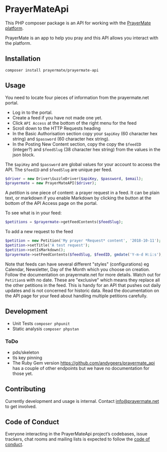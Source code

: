 # PrayerMateApi

This PHP composer package is an API for working with the [PrayerMate platform](https://www.prayermate.net/). 

PrayerMate is an app to help you pray and this API allows you interact with the platform.

## Installation

```
composer install prayermate/prayermate-api
```

## Usage

You need to locate four pieces of information from the prayermate.net portal. 

* Log in to the portal.
* Create a feed if you have not made one yet.
* Click `API Access` at the bottom of the right menu for the feed
* Scroll down to the HTTP Requests heading
* In the Basic Authorisation section copy your `$apiKey` (60 character hex string) and `$password` (60 character hex string). 
* In the Posting New Content section, copy the copy the `$feedID` (integer?) and `$feedSlug` (38 character hex string) from the values in the json block. 

The `$apiKey` and `$password` are global values for your account to access the API. The `$feedID` and `$feedSlug` are unique per feed.

```php
$driver = new Driver\GuzzleDriver($apiKey, $password, $email);
$prayermate = new PrayerMateAPI($driver);
```

A _petition_ is one piece of content: a prayer request in a feed. It can be plain text, or markdown if you enable Markdown by clicking the button at the bottom of the API Access page on the portal.

To see what is in your feed:
```php
$petitions = $prayermate->getFeedContents($feedSlug);
```

To add a new request to the feed

```php
$petition = new Petition('My prayer *Request* content', '2018-10-11');
$petition->setTitle('A test request');
$petition->setIsMarkdown();
$prayermate->setFeedContents($feedSlug, $feedID, gmdate('Y-m-d H:i:s'), [$petition]);
```

Note that feeds can have several different "styles" (configurations) eg Calendar, Newsletter, Day of the Month which you choose on creation. 
Follow the documentation on prayermate.net for more details.
Watch out for `Petition`s with no date. These are "exclusive" which means they replace all the other petitions in the feed.
This is handy for an API that pushes out daily updates and is not concerned for historic data. Read the documentation on the
API page for your feed about handling multiple petitions carefully.
 
## Development

* Unit Tests `composer phpunit`
* Static analysis `composer phpstan`

### ToDo

* pds/skeleton
* tls key pinning
* The Ruby Gem version https://github.com/andygeers/prayermate_api has a couple of other endpoints but we have no documentation for those yet.

## Contributing

Currently development and usage is internal. Contact [info@prayermate.net](mailto:info@prayermate.net) to get involved.

## Code of Conduct

Everyone interacting in the PrayerMateApi project’s codebases, issue trackers, chat rooms and mailing lists is expected to follow the [code of conduct](CODE_OF_CONDUCT.md).